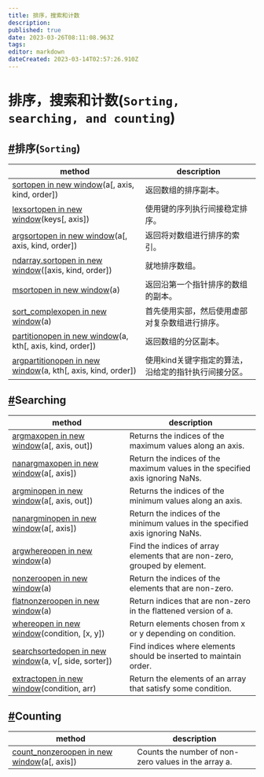 ```yaml
---
title: 排序，搜索和计数
description: 
published: true
date: 2023-03-26T08:11:08.963Z
tags: 
editor: markdown
dateCreated: 2023-03-14T02:57:26.910Z
---
```


# 排序，搜索和计数(`Sorting, searching, and counting`)

## [#](https://www.numpy.org.cn/reference/routines/sort.html#排序-sorting)排序(`Sorting`)

| method                                                       | description                                          |
| ------------------------------------------------------------ | ---------------------------------------------------- |
| [sortopen in new window](https://numpy.org/devdocs/reference/generated/numpy.sort.html#numpy.sort)(a[, axis, kind, order]) | 返回数组的排序副本。                                 |
| [lexsortopen in new window](https://numpy.org/devdocs/reference/generated/numpy.lexsort.html#numpy.lexsort)(keys[, axis]) | 使用键的序列执行间接稳定排序。                       |
| [argsortopen in new window](https://numpy.org/devdocs/reference/generated/numpy.argsort.html#numpy.argsort)(a[, axis, kind, order]) | 返回将对数组进行排序的索引。                         |
| [ndarray.sortopen in new window](https://numpy.org/devdocs/reference/generated/numpy.ndarray.sort.html#numpy.ndarray.sort)([axis, kind, order]) | 就地排序数组。                                       |
| [msortopen in new window](https://numpy.org/devdocs/reference/generated/numpy.msort.html#numpy.msort)(a) | 返回沿第一个指针排序的数组的副本。                   |
| [sort_complexopen in new window](https://numpy.org/devdocs/reference/generated/numpy.sort_complex.html#numpy.sort_complex)(a) | 首先使用实部，然后使用虚部对复杂数组进行排序。       |
| [partitionopen in new window](https://numpy.org/devdocs/reference/generated/numpy.partition.html#numpy.partition)(a, kth[, axis, kind, order]) | 返回数组的分区副本。                                 |
| [argpartitionopen in new window](https://numpy.org/devdocs/reference/generated/numpy.argpartition.html#numpy.argpartition)(a, kth[, axis, kind, order]) | 使用kind关键字指定的算法，沿给定的指针执行间接分区。 |

## [#](https://www.numpy.org.cn/reference/routines/sort.html#searching)Searching

| method                                                       | description                                                  |
| ------------------------------------------------------------ | ------------------------------------------------------------ |
| [argmaxopen in new window](https://numpy.org/devdocs/reference/generated/numpy.argmax.html#numpy.argmax)(a[, axis, out]) | Returns the indices of the maximum values along an axis.     |
| [nanargmaxopen in new window](https://numpy.org/devdocs/reference/generated/numpy.nanargmax.html#numpy.nanargmax)(a[, axis]) | Return the indices of the maximum values in the specified axis ignoring NaNs. |
| [argminopen in new window](https://numpy.org/devdocs/reference/generated/numpy.argmin.html#numpy.argmin)(a[, axis, out]) | Returns the indices of the minimum values along an axis.     |
| [nanargminopen in new window](https://numpy.org/devdocs/reference/generated/numpy.nanargmin.html#numpy.nanargmin)(a[, axis]) | Return the indices of the minimum values in the specified axis ignoring NaNs. |
| [argwhereopen in new window](https://numpy.org/devdocs/reference/generated/numpy.argwhere.html#numpy.argwhere)(a) | Find the indices of array elements that are non-zero, grouped by element. |
| [nonzeroopen in new window](https://numpy.org/devdocs/reference/generated/numpy.nonzero.html#numpy.nonzero)(a) | Return the indices of the elements that are non-zero.        |
| [flatnonzeroopen in new window](https://numpy.org/devdocs/reference/generated/numpy.flatnonzero.html#numpy.flatnonzero)(a) | Return indices that are non-zero in the flattened version of a. |
| [whereopen in new window](https://numpy.org/devdocs/reference/generated/numpy.where.html#numpy.where)(condition, [x, y]) | Return elements chosen from x or y depending on condition.   |
| [searchsortedopen in new window](https://numpy.org/devdocs/reference/generated/numpy.searchsorted.html#numpy.searchsorted)(a, v[, side, sorter]) | Find indices where elements should be inserted to maintain order. |
| [extractopen in new window](https://numpy.org/devdocs/reference/generated/numpy.extract.html#numpy.extract)(condition, arr) | Return the elements of an array that satisfy some condition. |

## [#](https://www.numpy.org.cn/reference/routines/sort.html#counting)Counting

| method                                                       | description                                          |
| ------------------------------------------------------------ | ---------------------------------------------------- |
| [count_nonzeroopen in new window](https://numpy.org/devdocs/reference/generated/numpy.count_nonzero.html#numpy.count_nonzero)(a[, axis]) | Counts the number of non-zero values in the array a. |

